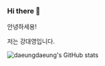 ### Hi there 👋

안녕하세용!

저는 강대영입니다.

![daeungdaeung's GitHub stats](https://github-readme-stats.vercel.app/api?username=daeungdaeung&show_icons=true&theme=dark)

<!--
**daeungdaeung/daeungdaeung** is a ✨ _special_ ✨ repository because its `README.md` (this file) appears on your GitHub profile.

Here are some ideas to get you started:

- 🔭 I’m currently working on ...
- 🌱 I’m currently learning ...
- 👯 I’m looking to collaborate on ...
- 🤔 I’m looking for help with ...
- 💬 Ask me about ...
- 📫 How to reach me: ...
- 😄 Pronouns: ...
- ⚡ Fun fact: ...
-->
